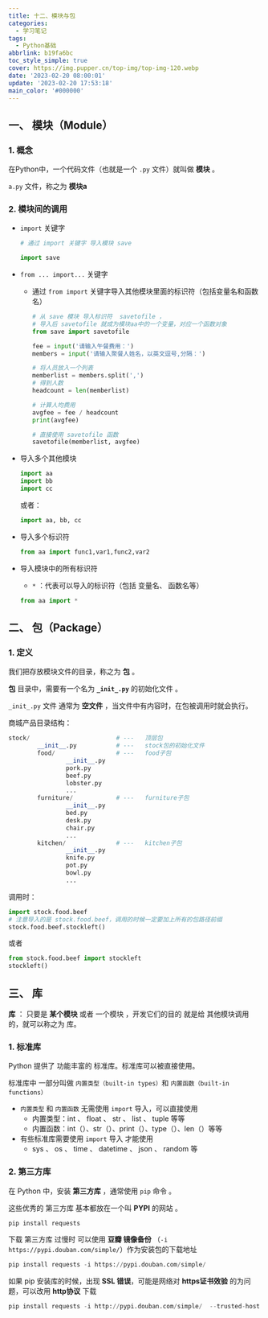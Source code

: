 ```yaml
---
title: 十二、模块与包
categories:
  - 学习笔记
tags:
  - Python基础
abbrlink: b19fa6bc
toc_style_simple: true
cover: https://img.pupper.cn/top-img/top-img-120.webp
date: '2023-02-20 08:00:01'
update: '2023-02-20 17:53:18'
main_color: '#000000'
---
```

## 一、 模块（Module）

### 1. 概念

在Python中，一个代码文件（也就是一个 `.py` 文件）就叫做 **模块** 。

`a.py` 文件，称之为 **模块a**

### 2. 模块间的调用

-   `import` 关键字

    ```python
    # 通过 import 关键字 导入模块 save
    
    import save
    ```

-   `from ... import...` 关键字

    -   通过 `from import` 关键字导入其他模块里面的标识符（包括变量名和函数名）

        ```python
        # 从 save 模块 导入标识符  savetofile ，
        # 导入后 savetofile 就成为模块aa中的一个变量，对应一个函数对象
        from save import savetofile
        
        fee = input('请输入午餐费用：')
        members = input('请输入聚餐人姓名，以英文逗号,分隔：')
        
        # 将人员放入一个列表
        memberlist = members.split(',') 
        # 得到人数
        headcount = len(memberlist) 
        
        # 计算人均费用
        avgfee = fee / headcount
        print(avgfee)
        
        # 直接使用 savetofile 函数
        savetofile(memberlist, avgfee) 
        ```

-   导入多个其他模块

    ```python
    import aa
    import bb
    import cc
    ```

    或者：

    ```python
    import aa, bb, cc
    ```

-   导入多个标识符

    ```python
    from aa import func1,var1,func2,var2
    ```

-   导入模块中的所有标识符

    -   `*` ：代表可以导入的标识符（包括 变量名、 函数名等）

    ```python
    from aa import *
    ```

## 二、 包（Package）

### 1. 定义

我们把存放模块文件的目录，称之为 **包** 。

**包** 目录中，需要有一个名为 **`_init_.py`** 的初始化文件 。

`_init_.py` 文件 通常为 **空文件** ，当文件中有内容时，在包被调用时就会执行。

商城产品目录结构：

```python
stock/                        # ---   顶层包
        __init__.py           # ---   stock包的初始化文件
        food/                 # ---   food子包
                __init__.py
                pork.py
                beef.py
                lobster.py
                ...
        furniture/            # ---   furniture子包
                __init__.py
                bed.py
                desk.py
                chair.py
                ...
        kitchen/              # ---   kitchen子包
                __init__.py
                knife.py
                pot.py
                bowl.py
                ...
```

调用时：

```python
import stock.food.beef
# 注意导入的是 stock.food.beef，调用的时候一定要加上所有的包路径前缀
stock.food.beef.stockleft()
```

或者

```python
from stock.food.beef import stockleft
stockleft()
```

## 三、 库

**库** ： 只要是 **某个模块** 或者 一个模块 ，开发它们的目的 就是给 其他模块调用的，就可以称之为 库。

### 1. 标准库

Python 提供了 功能丰富的 标准库。标准库可以被直接使用。

标准库中 一部分叫做 `内置类型（built-in types）`和 `内置函数（built-in functions）`

-   `内置类型` 和 `内置函数` 无需使用 `import` 导入，可以直接使用
    -   内置类型：int 、 float 、 str 、 list 、 tuple 等等
    -   内置函数：int（）、str（）、print（）、type（）、len（）等等
-   有些标准库需要使用 `import` 导入 才能使用
    -   sys 、 os 、 time 、 datetime 、 json 、 random 等

### 2. 第三方库

在 Python 中，安装 **第三方库** ，通常使用 `pip` 命令 。

这些优秀的 第三方库 基本都放在一个叫 **PYPI** 的网站 。

```python
pip install requests
```

下载 第三方库 过慢时 可以使用 **豆瓣 镜像备份** （`-i https://pypi.douban.com/simple/`）作为安装包的下载地址

```python
pip install requests -i https://pypi.douban.com/simple/
```

如果 pip 安装库的时候，出现 **SSL 错误**，可能是网络对 **https证书效验** 的为问题，可以改用 **http协议** 下载

```python
pip install requests -i http://pypi.douban.com/simple/  --trusted-host pypi.douban.com
```

